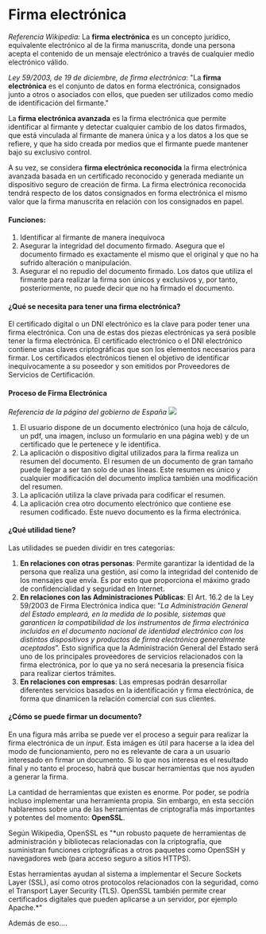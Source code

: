 
# Firma electrónica


*Referencia Wikipedia:* La **firma electrónica** es un concepto jurídico, equivalente electrónico al de la firma manuscrita, donde una persona acepta el contenido de un mensaje electrónico a través de cualquier medio electrónico válido.

*Ley 59/2003, de 19 de diciembre, de firma electrónica*: "La **firma electrónica** es el conjunto de datos en forma electrónica, consignados junto a otros o asociados con ellos, que pueden ser utilizados como medio de identificación del firmante."

La **firma electrónica avanzada** es la firma electrónica que permite identificar al firmante y
detectar cualquier cambio de los datos firmados, que está vinculada al firmante de
manera única y a los datos a los que se refiere, y que ha sido creada por medios que el firmante puede
mantener bajo su exclusivo control.

A su vez, se considera **firma electrónica reconocida** la firma electrónica avanzada basada en un
certificado reconocido y generada mediante un dispositivo seguro de creación de firma. La firma
electrónica reconocida tendrá respecto de los datos consignados en forma electrónica el
mismo valor que la firma manuscrita en relación con los consignados en papel.

#### Funciones:
1. Identificar al firmante de manera inequívoca
2. Asegurar la integridad del documento firmado. Asegura que el documento firmado es exactamente el mismo que el original y que no ha sufrido alteración o manipulación.
3. Asegurar el no repudio del documento firmado. Los datos que utiliza el firmante para realizar la firma son únicos y exclusivos y, por tanto, posteriormente, no puede decir que no ha firmado el documento.


#### ¿Qué se necesita para tener una firma electrónica?

El certificado digital o un DNI electrónico es la clave para poder tener una firma electrónica. Con una de estas dos piezas electrónicas ya será posible tener la firma electrónica.
El certificado electrónico o el DNI electrónico contiene unas claves criptográficas que son los elementos necesarios para firmar. Los certificados electrónicos tienen el objetivo de identificar inequívocamente a su poseedor y son emitidos por Proveedores de Servicios de Certificación.


#### Proceso de Firma Electrónica
*Referencia de la página del gobierno de España*
![](https://i.imgur.com/RGhfkdS.png)

1. El usuario dispone de un documento electrónico (una hoja de cálculo, un pdf, una imagen, incluso un formulario en una página web) y de un certificado que le pertenece y le identifica.
2. La aplicación o dispositivo digital utilizados para la firma realiza un resumen del documento. El resumen de un documento de gran tamaño puede llegar a ser tan solo de unas líneas. Este resumen es único y cualquier modificación del documento implica también una modificación del resumen.
3. La aplicación utiliza la clave privada para codificar el resumen.
4. La aplicación crea otro documento electrónico que contiene ese resumen codificado. Este nuevo documento es la firma electrónica.

#### ¿Qué utilidad tiene?
Las utilidades se pueden dividir en tres categorías:
1. **En relaciones con otras personas**: Permite garantizar la identidad de la
persona que realiza una gestión, así como la integridad del contenido de los
mensajes que envía. Es por esto que proporciona el máximo grado de confidencialidad y seguridad en Internet.
2. **En relaciones con las Administraciones Públicas**: El Art. 16.2 de la Ley 59/2003 de Firma Electrónica indica que: ”*La
Administración General del Estado empleará, en la medida de lo posible,
sistemas que garanticen la compatibilidad de los instrumentos de firma
electrónica incluidos en el documento nacional de identidad electrónico con
los distintos dispositivos y productos de firma electrónica generalmente
aceptados*”. Esto significa que la Administración General del Estado será uno de los principales proveedores de servicios relacionados con la firma electrónica, por lo que ya no será necesaria la presencia física para realizar ciertos trámites.
3. **En relaciones con empresas**: Las empresas podrán desarrollar diferentes servicios basados en la
identificación y firma electrónica, de forma que dinamicen la relación
comercial con sus clientes.

#### ¿Cómo se puede firmar un documento?
En una figura más arriba se puede ver el proceso a seguir para realizar la firma electrónica de un *input*. Esta imágen es útil para hacerse a la idea del modo de funcionamiento, pero no es relevante de cara a un usuario interesado en firmar un documento. Si lo que nos interesa es el resultado final y no tanto el proceso, habrá que buscar herramientas que nos ayuden a generar la firma.

La cantidad de herramientas que existen es enorme. Por poder, se podría incluso implementar una herramienta propia. Sin embargo, en esta sección hablaremos sobre una de las herramientas de criptografía más importantes y potentes del momento: **OpenSSL**.

Según Wikipedia, OpenSSL es "*un robusto paquete de herramientas de administración y bibliotecas relacionadas con la criptografía, que suministran funciones criptográficas a otros paquetes como OpenSSH y navegadores web (para acceso seguro a sitios HTTPS).

Estas herramientas ayudan al sistema a implementar el Secure Sockets Layer (SSL), así como otros protocolos relacionados con la seguridad, como el Transport Layer Security (TLS). OpenSSL también permite crear certificados digitales que pueden aplicarse a un servidor, por ejemplo Apache.*"

Además de eso....




